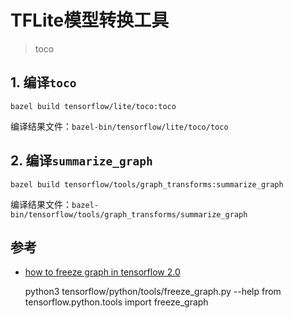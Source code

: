 # TFLite模型转换工具
> toco

## 1. 编译`toco`

	bazel build tensorflow/lite/toco:toco

编译结果文件：`bazel-bin/tensorflow/lite/toco/toco`

## 2. 编译`summarize_graph`

	bazel build tensorflow/tools/graph_transforms:summarize_graph

编译结果文件：`bazel-bin/tensorflow/tools/graph_transforms/summarize_graph`

## 参考

- [how to freeze graph in tensorflow 2.0](https://github.com/tensorflow/tensorflow/issues/27614)

	python3 tensorflow/python/tools/freeze_graph.py --help
	from tensorflow.python.tools import freeze_graph